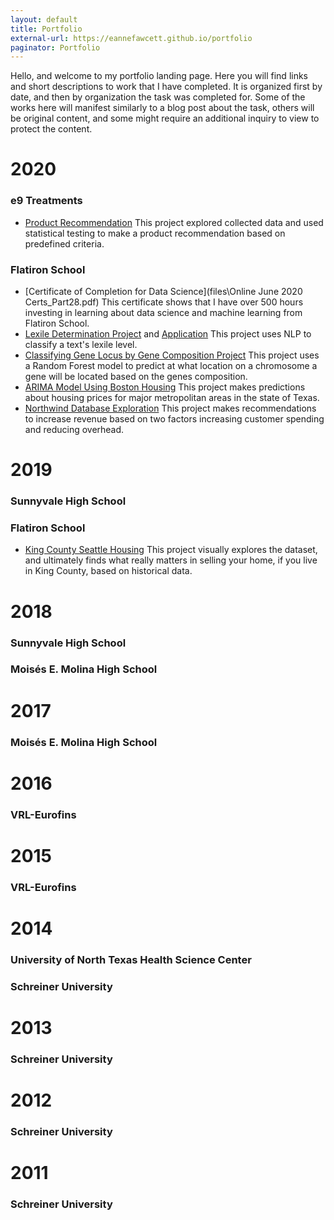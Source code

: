 ```yaml
---
layout: default
title: Portfolio
external-url: https://eannefawcett.github.io/portfolio
paginator: Portfolio
---
```


Hello, and welcome to my portfolio landing page. Here you will find links and short descriptions to work that I have completed. It is organized first by date, and then by organization the task was completed for. Some of the works here will manifest similarly to a blog post about the task, others will be original content, and some might require an additional inquiry to view to protect the content.

# 2020

### e9 Treatments

- [Product Recommendation][e9-research]
This project explored collected data and used statistical testing to make a product recommendation based on predefined criteria.

### Flatiron School

- [Certificate of Completion for Data Science](files\Online June 2020 Certs_Part28.pdf)
This certificate shows that I have over 500 hours investing in learning about data science and machine learning from Flatiron School.
- [Lexile Determination Project][lexile-determination] and [Application][lexile-determination-app]
This project uses NLP to classify a text's lexile level.
- [Classifying Gene Locus by Gene Composition Project][gene-classification]
This project uses a Random Forest model to predict at what location on a chromosome a gene will be located based on the genes composition.
- [ARIMA Model Using Boston Housing][time-series]
This project makes predictions about housing prices for major metropolitan areas in the state of Texas.
- [Northwind Database Exploration][sql-explore]
This project makes recommendations to increase revenue based on two factors increasing customer spending and reducing overhead.

# 2019

### Sunnyvale High School

### Flatiron School

- [King County Seattle Housing][eda-exploration]
This project visually explores the dataset, and ultimately finds what really matters in selling your home, if you live in King County, based on historical data.

# 2018

### Sunnyvale High School

### Moisés E. Molina High School

# 2017

### Moisés E. Molina High School

# 2016

### VRL-Eurofins

# 2015

### VRL-Eurofins

# 2014

### University of North Texas Health Science Center

### Schreiner University

# 2013

### Schreiner University

# 2012

### Schreiner University

# 2011

### Schreiner University


[lexile-determination]: https://github.com/eannefawcett/lexile-determination-v2
[lexile-determination-app]: https://github.com/eannefawcett/lexile-determination-app
[gene-classification]: https://github.com/eannefawcett/Classifying-Gene-Locus-by-Gene-Composition
[time-series]: https://github.com/eannefawcett/ARIMA-modeling-for-boston-housing
[e9-research]: https://github.com/eannefawcett/e9-Treatments-Product-Analysis
[sql-explore]: https://github.com/eannefawcett/Northwind-Database-Exploration
[eda-exploration]: https://github.com/eannefawcett/King-County-Seattle-Housing
